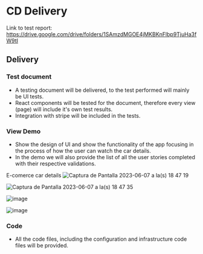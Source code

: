 # CD Delivery

Link to test report: https://drive.google.com/drive/folders/1SAmzdMGOE4jMKBKnFlbp9TjuHa3fW9tI

## Delivery

### Test document

- A testing document will be delivered, to the test performed will mainly be UI tests.
- React components will be tested for the document, therefore every view (page) will include it's own test results.
- Integration with stripe will be included in the tests.

### View Demo

- Show the design of UI and show the functionality of the app focusing in the process of how the user can watch the car details.
- In the demo we will also provide the list of all the user stories completed with their respective validations.

E-comerce car details
![Captura de Pantalla 2023-06-07 a la(s) 18 47 19](https://github.com/IvanDLar/MOVU-Docs/assets/78172208/9aedb1bb-8d1f-4062-a93f-b6df7669dd3d)

![Captura de Pantalla 2023-06-07 a la(s) 18 47 35](https://github.com/IvanDLar/MOVU-Docs/assets/78172208/00d0999e-4681-419e-901f-52f47b77372c)

![image](https://github.com/IvanDLar/MOVU-Docs/assets/110345846/5dd76a51-8828-4d9b-b64b-bbb0d2ad9b36)

![image](https://github.com/IvanDLar/MOVU-Docs/assets/73249378/707cf479-7cb0-458a-83f4-0c28f67bf1f4)


### Code

- All the code files, including the configuration and infrastructure code files will be provided.

